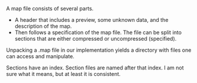 A map file consists of several parts.
* A header that includes a preview, some unknown data, and the description of the map.
* Then follows a specification of the map file. The file can be split into sections that are either compressed or uncompressed (specified).

Unpacking a .map file in our implementation yields a directory with files one can access and manipulate.

Sections have an index. Section files are named after that index. I am not sure what it means, but at least it is consistent.